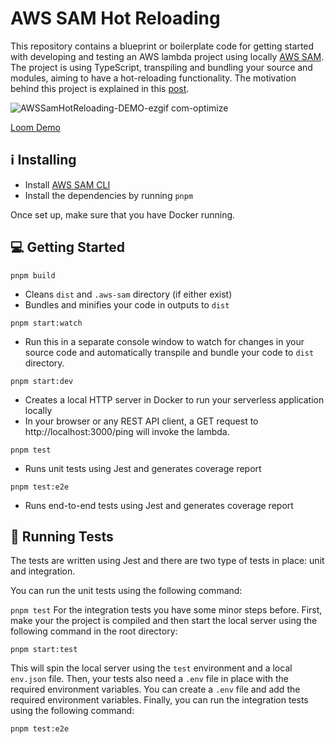 # AWS SAM Hot Reloading

This repository contains a blueprint or boilerplate code for getting started with developing and testing an AWS lambda project using locally [AWS SAM](https://docs.aws.amazon.com/serverless-application-model/latest/developerguide/what-is-sam.html). The project is using TypeScript, transpiling and bundling your source and modules, aiming to have a hot-reloading functionality. The motivation behind this project is explained in this [post]([https://medium.com/](https://medium.com/@liams_o/aws-sam-cli-speed-up-development-with-this-configuration-7439b8dc6c8e)).

![AWSSamHotReloading-DEMO-ezgif com-optimize](https://github.com/user-attachments/assets/973871f5-6545-41c1-b240-4c281b5cbb6a)

[Loom Demo](https://www.loom.com/share/ecd10102ce1e41d9b5130627e3207895?sid=9b50aec9-3c20-43cc-9bc7-2adcd5eae679)


## :information_source: Installing

- Install [AWS SAM CLI](https://docs.aws.amazon.com/serverless-application-model/latest/developerguide/serverless-sam-cli-install.html)
- Install the dependencies by running `pnpm`

Once set up, make sure that you have Docker running.

## :computer: Getting Started 

`pnpm build`
- Cleans `dist` and `.aws-sam` directory (if either exist)
- Bundles and minifies your code in outputs to `dist`

`pnpm start:watch`
- Run this in a separate console window to watch for changes in your source code and automatically transpile and bundle your code to `dist` directory.

`pnpm start:dev`
- Creates a local HTTP server in Docker to run your serverless application locally
- In your browser or any REST API client, a GET request to http://localhost:3000/ping will invoke the lambda.

`pnpm test`
- Runs unit tests using Jest and generates coverage report

`pnpm test:e2e`
- Runs end-to-end tests using Jest and generates coverage report

## :test_tube: Running Tests

The tests are written using Jest and there are two type of tests in place: unit and integration.

You can run the unit tests using the following command:

`pnpm test`
For the integration tests you have some minor steps before. First, make your the project is compiled and then start the local server using the following command in the root directory:

`pnpm start:test`

This will spin the local server using the `test` environment and a local `env.json` file. Then, your tests also need a `.env` file in place with the required environment variables. You can create a `.env` file and add the required environment variables. Finally, you can run the integration tests using the following command:

`pnpm test:e2e`
